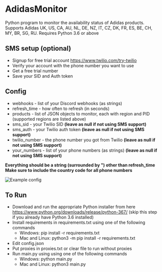 # AdidasMonitor

Python program to monitor the availability status of Adidas products. 
Supports Adidas UK, US, CA, AU, NL, DE, NZ, IT, CZ, DK, FR, ES, BE, CH, MY, BR, SG, RU.
Requires Python 3.6 or above

## SMS setup (optional)
* Signup for free trial account https://www.twilio.com/try-twilio
* Verify your account with the phone number you want to use
* Get a free trial number
* Save your SID and Auth token


## Config
* webhooks - list of your Discord webhooks (as strings) 
* refresh_time - how often to refresh (in seconds)
* products - list of JSON objects to monitor, each with region and PID (supported regions are listed above)
* sms_sid - your Twilio SID **(leave as null if not using SMS support)**
* sms_auth - your Twilio auth token **(leave as null if not using SMS support)**
* twilio_number - the phone number you got from Twilio **(leave as null if not using SMS support)**
* your_numbers - list of your phone numbers (as strings) **(leave as null if not using SMS support)**

**Everything should be a string (surrounded by ") other than refresh_time**
**Make sure to include the country code for all phone numbers**

![Example config](https://i.imgur.com/CxGdfor.png)


## To Run
* Download and run the appropriate Python installer from here https://www.python.org/downloads/release/python-367/ (skip this step if you already have Python 3.6 installed)
* Install requirements in requirements.txt using one of the following commands
  - Windows: pip install -r requirements.txt
  - Mac and Linux: python3 -m pip install -r requirements.txt
* Edit config.json
* Put proxies in proxies.txt or clear file to run without proxies
* Run main.py using using one of the following commands
  - Windows: python main.py
  - Mac and Linux: python3 main.py

